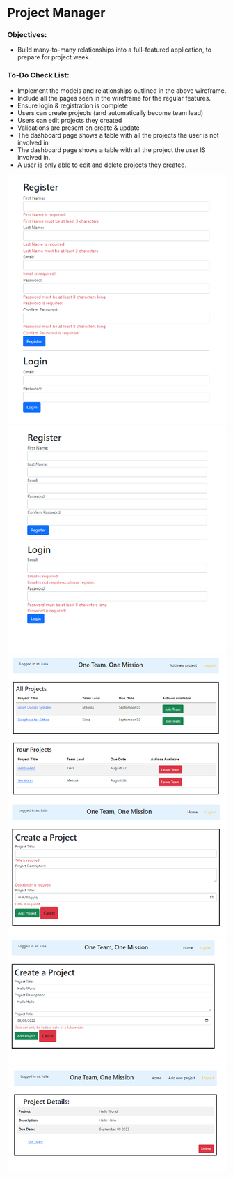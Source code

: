 <h1 dir="auto" > Project Manager </h1>

<h3> Objectives: </h3>

- Build many-to-many relationships into a full-featured application, to prepare for project week.



<h3> To-Do Check List: </h3>

- Implement the models and relationships outlined in the above wireframe.
- Include all the pages seen in the wireframe for the regular features.
- Ensure login & registration is complete
- Users can create projects (and automatically become team lead)
- Users can edit projects they created
- Validations are present on create & update
- The dashboard page shows a table with all the projects the user is not involved in
- The dashboard page shows a table with all the project the user IS involved in.
- A user is only able to edit and delete projects they created.

<a href="https://github.com/MelissaCurylo/coding_dojo/blob/master/java/Spring/spring_push/SpringBoot/ProjectManager/logreg.png">

<img src="https://github.com/MelissaCurylo/coding_dojo/blob/master/java/Spring/spring_push/SpringBoot/ProjectManager/regValidation.png">

<img src="https://github.com/MelissaCurylo/coding_dojo/blob/master/java/Spring/spring_push/SpringBoot/ProjectManager/loginValidation.png">
<img src="https://github.com/MelissaCurylo/coding_dojo/blob/master/java/Spring/spring_push/SpringBoot/ProjectManager/Dashboard_showing_access_limits.png">
<img src="https://github.com/MelissaCurylo/coding_dojo/blob/master/java/Spring/spring_push/SpringBoot/ProjectManager/create_with_validation.png">
<img src="https://github.com/MelissaCurylo/coding_dojo/blob/master/java/Spring/spring_push/SpringBoot/ProjectManager/future_date_validation.png">
<img src="https://github.com/MelissaCurylo/coding_dojo/blob/master/java/Spring/spring_push/SpringBoot/ProjectManager/details.png">
